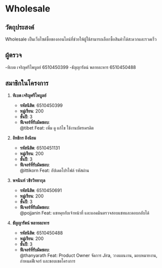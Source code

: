 # Wholesale

## วัตถุประสงค์

Wholesale เป็นเว็บไซต์ซื้อของออนไลน์ที่ช่วยให้ผู้ใช้สามารถเลือกซื้อสินค้าได้สะดวกและรวดเร็ว

## ผู้ตรวจ

-ทิเบต เจริญศรีไพบูลย์ 6510450399
-ธัญญารัตน์ พลายละหาร 6510450488

## สมาชิกในโครงการ

1. **ทิเบต เจริญศรีไพบูลย์**

   - **รหัสนิสิต**: 6510450399
   - **หมู่เรียน**: 200
   - **ชั้นปี**: 3
   - **ฟีเจอร์ที่รับผิดชอบ**:  
     @tibet Feat: เพิ่ม ดู แก้ไข ใช้งานบัตรเครดิต

2. **อิทธิกร อึงนิยม**

   - **รหัสนิสิต**: 6510451131
   - **หมู่เรียน**: 200
   - **ชั้นปี**: 3
   - **ฟีเจอร์ที่รับผิดชอบ**:  
     @ittikorn Feat: อัปเดตโปรไฟล์ รหัสผ่าน

3. **พจนินท์ วชิรวิทยากุล**

   - **รหัสนิสิต**: 6510450691
   - **หมู่เรียน**: 200
   - **ชั้นปี**: 3
   - **ฟีเจอร์ที่รับผิดชอบ**:  
     @pojjanin Feat: แชทคุยกับเจ้าหน้าที่ และแอดมินตรวจสอบแชทและตอบกลับได้

4. **ธัญญารัตน์ พลายละหาร**
   - **รหัสนิสิต**: 6510450488
   - **หมู่เรียน**: 200
   - **ชั้นปี**: 3
   - **ฟีเจอร์ที่รับผิดชอบ**:  
     @thanyarath Feat: Product Owner จัดการ Jira, วางแผนงาน, มอบหมายงาน, กำหนดฟีเจอร์ และขอบเขตโครงการ
